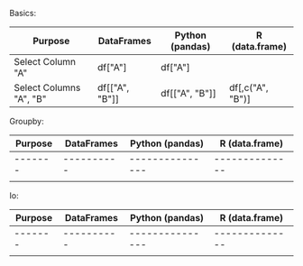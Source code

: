 Basics:

|         Purpose         |   DataFrames   | Python (pandas) |  R (data.frame)  |
| ----------------------- | -------------- | --------------- | ---------------- |
| Select Column "A"       | df["A"]        | df["A"]         |                  |
| Select Columns "A", "B" | df[["A", "B"]] | df[["A", "B"]]  | df[,c("A", "B")] |


Groupby:

| Purpose | DataFrames | Python (pandas) | R (data.frame) |
| ------- | ---------- | --------------- | -------------- |
| ------- | ---------- | --------------- | -------------- |
|         |            |                 |                |

Io:

| Purpose | DataFrames | Python (pandas) | R (data.frame) |
| ------- | ---------- | --------------- | -------------- |
| ------- | ---------- | --------------- | -------------- |
|         |            |                 |                |
